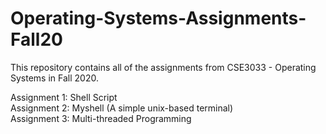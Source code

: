 # Operating-Systems-Assignments-Fall20

This repository contains all of the assignments from CSE3033 - Operating Systems in Fall 2020.

Assignment 1: Shell Script  
Assignment 2: Myshell (A simple unix-based terminal)  
Assignment 3: Multi-threaded Programming
